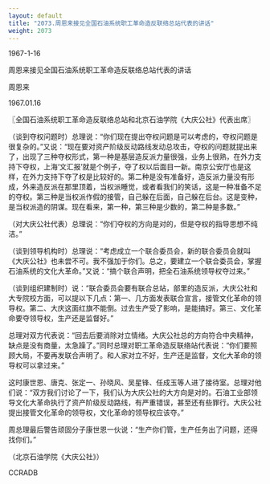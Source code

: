 ```yaml
---
layout: default
title: "2073.周恩来接见全国石油系统职工革命造反联络总站代表的讲话"
weight: 2073
---
```


1967-1-16

周恩来接见全国石油系统职工革命造反联络总站代表的讲话

周恩来

1967.01.16

〖全国石油系统职工革命造反联络总站和北京石油学院《大庆公社》代表出席〗

（谈到夺权问题时）总理说：“你们现在提出夺权问题是可以考虑的，夺权问题是很复杂的。”又说：“现在要对资产阶级反动路线发动总攻击，夺权的问题就提出来了，出现了三种夺权形式，第一种是基层造反派力量很强，业务上很熟，在外力支持下夺权，上海‘文汇报’就是个例子，夺了权以后面目一新。南京公安厅也是这样，在外力支持下夺了权是比较好的。第二种是没有准备好，造反派力量没有形成，外来造反派在那里顶着，当权派睡觉，或者看我们的笑话，这是一种准备不足的夺权。第三种是当权派作假的接管，自己躲在后面，自己躲在后台。这是变种，是当权派造的阴谋。现在看来，第一种，第三种是少数的，第二种是多数。”

（对大庆公社代表）总理说：“你们夺权的方向是对的，但是夺权的指导思想不纯洁。”

（谈到领导机构时）总理说：“考虑成立一个联合委员会，新的联合委员会就叫《大庆公社》也未尝不可。我不强加于你们。总之，要建立一个联合委员会，掌握石油系统的文化大革命。”又说：“搞个联合声明，把全石油系统领导权夺过来。”

（谈到组织建制时）说：“联合委员会要有联合总站，部里的造反派，大庆公社和大专院校方面，可以提以下几点：第一、几方面发表联合宣言，接管文化革命的领导权。第二、大庆这面红旗不能倒。过去生产受了影响，是能搞好。第三、文化革命要夺领导权，生产还是监督好。”

总理对双方代表说：“回去后要消除对立情绪。大庆公社总的方向符合中央精神，缺点是没有商量，太急躁了。”同时总理对职工革命造反联络站代表说：“你们要照顾大局，不要再发联合声明了。和人家对立不好，生产还是监督，文化大革命的领导权可以拿过来。”

这时康世恩、唐克、张定一、孙晓风、吴星锋、任成玉等人进了接待室。总理对他们说：“双方我们讨论了一下，我们认为大庆公社的大方向是对的。石油工业部领导文化大革命执行了资产阶级反动路线，有严重错误，甚至还有些罪行。大庆公社提出接管文化革命的领导权，文化革命的领导权应该夺。”

周总理最后警告顽固分子康世恩一伙说：“生产你们管，生产任务出了问题，还得找你们。”

（北京石油学院《大庆公社》）

CCRADB

